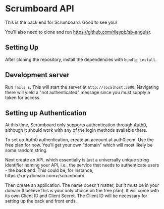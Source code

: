 # Scrumboard API 

This is the back end for Scrumboard. Good to see you!

You'll also need to clone and run https://github.com/rileypb/sb-angular.

## Setting Up

After cloning the repository, install the dependencies with `bundle install`. 

## Development server

Run `rails s`. This will start the server at `http://localhost:3000`. Navigating there will yield a "not authenticated" message since you must supply a token for access.

## Setting up Authentication

At this time, Scrumboard only supports authentication through [Auth0](https://auth0.com/), although it should work with any of the login methods available there.

To set up Auth0 authentication, create an account at auth0.com. Use the free plan for now. You'll get your own "domain" which will most likely be some random string. 

Next create an API, which essentially is just a universally unique string identifier naming your API, i.e., the service that needs to authenticate users - the back end. This could be, for instance, https://<my.domain.com>/scrumboard. 

Then create an application. The name doesn't matter, but it must be in your domain (I believe this is your only choice on the free plan). It will come with its own Client ID and Client Secret. The Client ID will be necessary for setting up the back and front ends.
